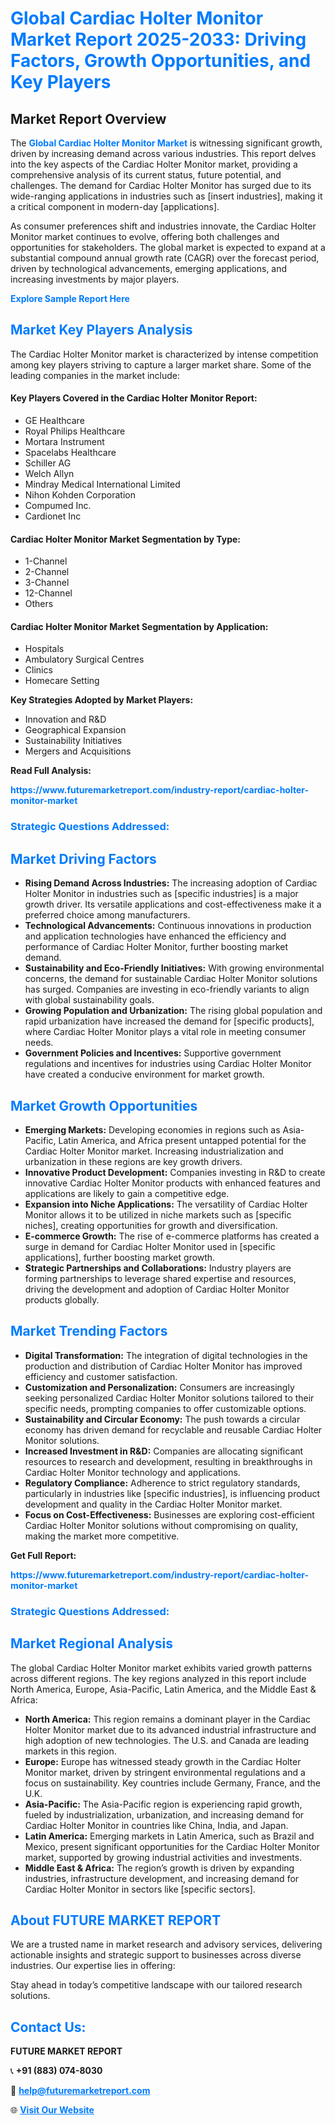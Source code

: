 <h1 style="color: #007BFF;">Global Cardiac Holter Monitor Market Report 2025-2033: Driving Factors, Growth Opportunities, and Key Players</h1>

<section id="overview">
<h2>Market Report Overview</h2>
<p>The <a href="https://www.futuremarketreport.com/industry-report/cardiac-holter-monitor-market" style="color: #007BFF; text-decoration: none;"><strong>Global Cardiac Holter Monitor Market</strong></a> is witnessing significant growth, driven by increasing demand across various industries. This report delves into the key aspects of the Cardiac Holter Monitor market, providing a comprehensive analysis of its current status, future potential, and challenges. The demand for Cardiac Holter Monitor has surged due to its wide-ranging applications in industries such as [insert industries], making it a critical component in modern-day [applications].</p>
<p>As consumer preferences shift and industries innovate, the Cardiac Holter Monitor market continues to evolve, offering both challenges and opportunities for stakeholders. The global market is expected to expand at a substantial compound annual growth rate (CAGR) over the forecast period, driven by technological advancements, emerging applications, and increasing investments by major players.</p>
</section>

<section id="overview">
<p><a href="https://www.futuremarketreport.com/request-sample/reportId=84244" style="color: #007BFF; text-decoration: none;"><strong>Explore Sample Report Here</strong></a></p>
</section>

<section id="key-players">
<h2 style="color: #007BFF;">Market Key Players Analysis</h2>
<p>The Cardiac Holter Monitor market is characterized by intense competition among key players striving to capture a larger market share. Some of the leading companies in the market include:</p>
<h4>Key Players Covered in the Cardiac Holter Monitor Report:</h4>
<ul><li>GE Healthcare</li><li>Royal Philips Healthcare</li><li>Mortara Instrument</li><li>Spacelabs Healthcare</li><li>Schiller AG</li><li>Welch Allyn</li><li>Mindray Medical International Limited</li><li>Nihon Kohden Corporation</li><li>Compumed Inc.</li><li>Cardionet Inc</li></ul>
<h4>Cardiac Holter Monitor Market Segmentation by Type:</h4>
<ul><li>1-Channel</li><li>2-Channel</li><li>3-Channel</li><li>12-Channel</li><li>Others</li></ul>

<h4>Cardiac Holter Monitor Market Segmentation by Application:</h4>
<ul><li>Hospitals</li><li>Ambulatory Surgical Centres</li><li>Clinics</li><li>Homecare Setting</li></ul>
<p><strong>Key Strategies Adopted by Market Players:</strong></p>
<ul>
<li>Innovation and R&D</li>
<li>Geographical Expansion</li>
<li>Sustainability Initiatives</li>
<li>Mergers and Acquisitions</li>
</ul>
</section>

<section>
<p><strong>Read Full Analysis: </strong></p><a href="https://www.futuremarketreport.com/industry-report/cardiac-holter-monitor-market" style="color: #007BFF; text-decoration: none;"><strong>https://www.futuremarketreport.com/industry-report/cardiac-holter-monitor-market</strong></a>
<h3 style="color: #007BFF;">Strategic Questions Addressed:</h3>
</section>

<section id="driving-factors">
<h2 style="color: #007BFF;">Market Driving Factors</h2>
<ul>
<li><strong>Rising Demand Across Industries:</strong> The increasing adoption of Cardiac Holter Monitor in industries such as [specific industries] is a major growth driver. Its versatile applications and cost-effectiveness make it a preferred choice among manufacturers.</li>
<li><strong>Technological Advancements:</strong> Continuous innovations in production and application technologies have enhanced the efficiency and performance of Cardiac Holter Monitor, further boosting market demand.</li>
<li><strong>Sustainability and Eco-Friendly Initiatives:</strong> With growing environmental concerns, the demand for sustainable Cardiac Holter Monitor solutions has surged. Companies are investing in eco-friendly variants to align with global sustainability goals.</li>
<li><strong>Growing Population and Urbanization:</strong> The rising global population and rapid urbanization have increased the demand for [specific products], where Cardiac Holter Monitor plays a vital role in meeting consumer needs.</li>
<li><strong>Government Policies and Incentives:</strong> Supportive government regulations and incentives for industries using Cardiac Holter Monitor have created a conducive environment for market growth.</li>
</ul>
</section>

<section id="growth-opportunities">
<h2 style="color: #007BFF;">Market Growth Opportunities</h2>
<ul>
<li><strong>Emerging Markets:</strong> Developing economies in regions such as Asia-Pacific, Latin America, and Africa present untapped potential for the Cardiac Holter Monitor market. Increasing industrialization and urbanization in these regions are key growth drivers.</li>
<li><strong>Innovative Product Development:</strong> Companies investing in R&D to create innovative Cardiac Holter Monitor products with enhanced features and applications are likely to gain a competitive edge.</li>
<li><strong>Expansion into Niche Applications:</strong> The versatility of Cardiac Holter Monitor allows it to be utilized in niche markets such as [specific niches], creating opportunities for growth and diversification.</li>
<li><strong>E-commerce Growth:</strong> The rise of e-commerce platforms has created a surge in demand for Cardiac Holter Monitor used in [specific applications], further boosting market growth.</li>
<li><strong>Strategic Partnerships and Collaborations:</strong> Industry players are forming partnerships to leverage shared expertise and resources, driving the development and adoption of Cardiac Holter Monitor products globally.</li>
</ul>
</section>

<section id="trending-factors">
<h2 style="color: #007BFF;">Market Trending Factors</h2>
<ul>
<li><strong>Digital Transformation:</strong> The integration of digital technologies in the production and distribution of Cardiac Holter Monitor has improved efficiency and customer satisfaction.</li>
<li><strong>Customization and Personalization:</strong> Consumers are increasingly seeking personalized Cardiac Holter Monitor solutions tailored to their specific needs, prompting companies to offer customizable options.</li>
<li><strong>Sustainability and Circular Economy:</strong> The push towards a circular economy has driven demand for recyclable and reusable Cardiac Holter Monitor solutions.</li>
<li><strong>Increased Investment in R&D:</strong> Companies are allocating significant resources to research and development, resulting in breakthroughs in Cardiac Holter Monitor technology and applications.</li>
<li><strong>Regulatory Compliance:</strong> Adherence to strict regulatory standards, particularly in industries like [specific industries], is influencing product development and quality in the Cardiac Holter Monitor market.</li>
<li><strong>Focus on Cost-Effectiveness:</strong> Businesses are exploring cost-efficient Cardiac Holter Monitor solutions without compromising on quality, making the market more competitive.</li>
</ul>
</section>

<section>
<p><strong>Get Full Report: </strong></p><a href="https://www.futuremarketreport.com/industry-report/cardiac-holter-monitor-market" style="color: #007BFF; text-decoration: none;"><strong>https://www.futuremarketreport.com/industry-report/cardiac-holter-monitor-market</strong></a>
<h3 style="color: #007BFF;">Strategic Questions Addressed:</h3>
</section>


<section id="regional-analysis">
<h2 style="color: #007BFF;">Market Regional Analysis</h2>
<p>The global Cardiac Holter Monitor market exhibits varied growth patterns across different regions. The key regions analyzed in this report include North America, Europe, Asia-Pacific, Latin America, and the Middle East & Africa:</p>
<ul>
<li><strong>North America:</strong> This region remains a dominant player in the Cardiac Holter Monitor market due to its advanced industrial infrastructure and high adoption of new technologies. The U.S. and Canada are leading markets in this region.</li>
<li><strong>Europe:</strong> Europe has witnessed steady growth in the Cardiac Holter Monitor market, driven by stringent environmental regulations and a focus on sustainability. Key countries include Germany, France, and the U.K.</li>
<li><strong>Asia-Pacific:</strong> The Asia-Pacific region is experiencing rapid growth, fueled by industrialization, urbanization, and increasing demand for Cardiac Holter Monitor in countries like China, India, and Japan.</li>
<li><strong>Latin America:</strong> Emerging markets in Latin America, such as Brazil and Mexico, present significant opportunities for the Cardiac Holter Monitor market, supported by growing industrial activities and investments.</li>
<li><strong>Middle East & Africa:</strong> The region’s growth is driven by expanding industries, infrastructure development, and increasing demand for Cardiac Holter Monitor in sectors like [specific sectors].</li>
</ul>
</section>

<footer>
<h2 style="color: #007BFF;">About FUTURE MARKET REPORT</h2>
<p>We are a trusted name in market research and advisory services, delivering actionable insights and strategic support to businesses across diverse industries. Our expertise lies in offering:</p>

<p>Stay ahead in today’s competitive landscape with our tailored research solutions.</p>

<h2 style="color: #007BFF;">Contact Us:</h2>
<p><strong>FUTURE MARKET REPORT</strong></p>
<p>📞 <strong>+91 (883) 074-8030</strong></p>
<p>📧 <strong><a href="mailto:help@futuremarketreport.com" style="color: #007BFF;">help@futuremarketreport.com</a></strong></p>
<p>🌐 <strong><a href="https://www.futuremarketreport.com/" style="color: #007BFF;">Visit Our Website</a></strong></p>
</footer>